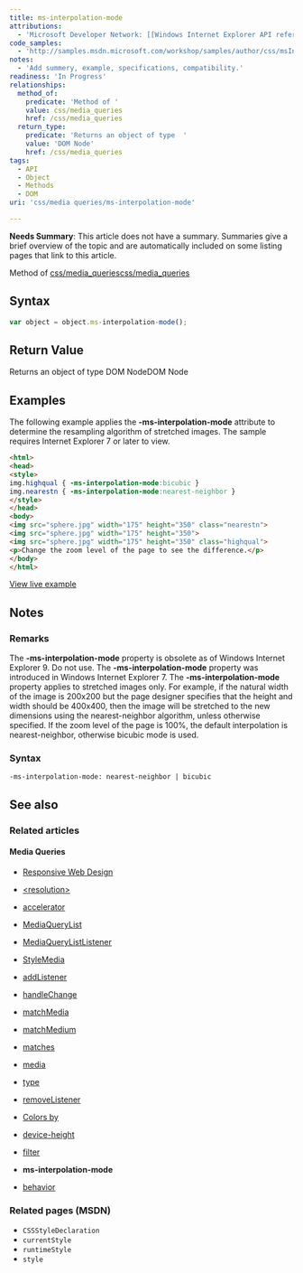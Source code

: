 ```yaml
---
title: ms-interpolation-mode
attributions:
  - 'Microsoft Developer Network: [[Windows Internet Explorer API reference](http://msdn.microsoft.com/en-us/library/ie/hh828809%28v=vs.85%29.aspx) Article]'
code_samples:
  - 'http://samples.msdn.microsoft.com/workshop/samples/author/css/msInterpolation.htm'
notes:
  - 'Add summery, example, specifications, compatibility.'
readiness: 'In Progress'
relationships:
  method_of:
    predicate: 'Method of '
    value: css/media_queries
    href: /css/media_queries
  return_type:
    predicate: 'Returns an object of type  '
    value: 'DOM Node'
    href: /css/media_queries
tags:
  - API
  - Object
  - Methods
  - DOM
uri: 'css/media queries/ms-interpolation-mode'

---
```

**Needs Summary**: This article does not have a summary. Summaries give a brief overview of the topic and are automatically included on some listing pages that link to this article.

Method of [css/media\_queries](/css/media_queries)[css/media\_queries](/css/media_queries)

## Syntax

``` js
var object = object.ms-interpolation-mode();
```

## Return Value

Returns an object of type DOM NodeDOM Node

## Examples

The following example applies the **-ms-interpolation-mode** attribute to determine the resampling algorithm of stretched images. The sample requires Internet Explorer 7 or later to view.

``` html
<html>
<head>
<style>
img.highqual { -ms-interpolation-mode:bicubic }
img.nearestn { -ms-interpolation-mode:nearest-neighbor }
</style>
</head>
<body>
<img src="sphere.jpg" width="175" height="350" class="nearestn">
<img src="sphere.jpg" width="175" height="350">
<img src="sphere.jpg" width="175" height="350" class="highqual">
<p>Change the zoom level of the page to see the difference.</p>
</body>
</html>
```

[View live example](http://samples.msdn.microsoft.com/workshop/samples/author/css/msInterpolation.htm)

## Notes

### Remarks

The **-ms-interpolation-mode** property is obsolete as of Windows Internet Explorer 9. Do not use. The **-ms-interpolation-mode** property was introduced in Windows Internet Explorer 7. The **-ms-interpolation-mode** property applies to stretched images only. For example, if the natural width of the image is 200x200 but the page designer specifies that the height and width should be 400x400, then the image will be stretched to the new dimensions using the nearest-neighbor algorithm, unless otherwise specified. If the zoom level of the page is 100%, the default interpolation is nearest-neighbor, otherwise bicubic mode is used.

### Syntax

`-ms-interpolation-mode: nearest-neighbor | bicubic`

## See also

### Related articles

#### Media Queries

-   [Responsive Web Design](/concepts/mobile_web/responsive_design)

-   [\<resolution\>](/css/data_types/resolution)

-   [accelerator](/css/media_queries/accelerator)

-   [MediaQueryList](/css/media_queries/apis/MediaQueryList)

-   [MediaQueryListListener](/css/media_queries/apis/MediaQueryListListener)

-   [StyleMedia](/css/media_queries/apis/StyleMedia)

-   [addListener](/css/media_queries/apis/addListener)

-   [handleChange](/css/media_queries/apis/handleChange)

-   [matchMedia](/css/media_queries/apis/matchMedia)

-   [matchMedium](/css/media_queries/apis/matchMedium)

-   [matches](/css/media_queries/apis/matches)

-   [media](/css/media_queries/apis/media)

-   [type](/css/media_queries/apis/properties/type)

-   [removeListener](/css/media_queries/apis/removeListener)

-   [Colors by](/css/media_queries/colors_by)

-   [device-height](/css/media_queries/device-height)

-   [filter](/css/media_queries/filter)

-   **ms-interpolation-mode**

-   [behavior](/css/properties/behavior)

### Related pages (MSDN)

-   `CSSStyleDeclaration`
-   `currentStyle`
-   `runtimeStyle`
-   `style`
